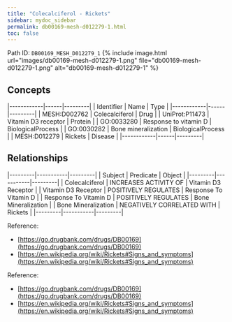 ```yaml
---
title: "Colecalciferol - Rickets"
sidebar: mydoc_sidebar
permalink: db00169-mesh-d012279-1.html
toc: false 
---
```



Path ID: `DB00169_MESH_D012279_1`
{% include image.html url="images/db00169-mesh-d012279-1.png" file="db00169-mesh-d012279-1.png" alt="db00169-mesh-d012279-1" %}

## Concepts

|------------|------|---------|
| Identifier | Name | Type    |
|------------|------|---------|
| MESH:D002762 | Colecalciferol | Drug |
| UniProt:P11473 | Vitamin D3 receptor | Protein |
| GO:0033280 | Response to vitamin D | BiologicalProcess |
| GO:0030282 | Bone mineralization | BiologicalProcess |
| MESH:D012279 | Rickets | Disease |
|------------|------|---------|

## Relationships

|---------|-----------|---------|
| Subject | Predicate | Object  |
|---------|-----------|---------|
| Colecalciferol | INCREASES ACTIVITY OF | Vitamin D3 Receptor |
| Vitamin D3 Receptor | POSITIVELY REGULATES | Response To Vitamin D |
| Response To Vitamin D | POSITIVELY REGULATES | Bone Mineralization |
| Bone Mineralization | NEGATIVELY CORRELATED WITH | Rickets |
|---------|-----------|---------|

Reference: 
  - [https://go.drugbank.com/drugs/DB00169](https://go.drugbank.com/drugs/DB00169)
  - [https://en.wikipedia.org/wiki/Rickets#Signs_and_symptoms](https://en.wikipedia.org/wiki/Rickets#Signs_and_symptoms)

Reference: 
  - [https://go.drugbank.com/drugs/DB00169](https://go.drugbank.com/drugs/DB00169)
  - [https://en.wikipedia.org/wiki/Rickets#Signs_and_symptoms](https://en.wikipedia.org/wiki/Rickets#Signs_and_symptoms)
